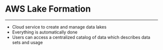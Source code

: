 # AWS Lake Formation
---
- Cloud service to create and manage data lakes
- Everything is automatically done
- Users can access a centralized catalog of data which describes data sets and usage
